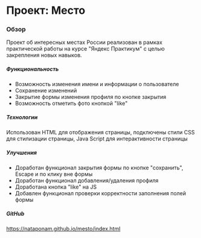 # Проект: Место

### Обзор
Проект об интересных местах России реализован в рамках практической работы на курсе "Яндекс Практикум" с целью закрепления новых навыков.

##### Функциональность
* Возможность изменения имени и информации о пользователе
* Сохранение изменений
* Закрытие формы изменения профиля по кнопке закрытия
* Возможность отметить фото кнопкой "like"

##### Технологии
Использован HTML для отображения страницы, подключены стили CSS для стилизации страницы, Java Script для интерактивности страницы

##### Улучшения
* Доработан функционал закрытия формы по кнопке "сохранить", Escape и по клику вне формы
* Доработан функционал добавления/удаления профиля
* Доработана кнопка "like" на JS
* Добавлен функционал проверки корректности заполнения полей формы


##### GitHub
 https://nataponam.github.io/mesto/index.html






